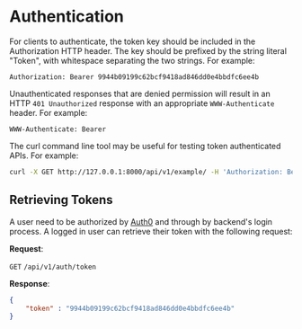# Authentication
For clients to authenticate, the token key should be included in the Authorization HTTP header. The key should be prefixed by the string literal "Token", with whitespace separating the two strings. For example:

```
Authorization: Bearer 9944b09199c62bcf9418ad846dd0e4bbdfc6ee4b
```

Unauthenticated responses that are denied permission will result in an HTTP `401 Unauthorized` response with an appropriate `WWW-Authenticate` header. For example:

```
WWW-Authenticate: Bearer
```

The curl command line tool may be useful for testing token authenticated APIs. For example:

```bash
curl -X GET http://127.0.0.1:8000/api/v1/example/ -H 'Authorization: Bearer 9944b09199c62bcf9418ad846dd0e4bbdfc6ee4b'
```

## Retrieving Tokens
A user need to be authorized by [Auth0](https://auth0.com/) and through by backend's login process. A logged in user can retrieve their token with the following request:

**Request**:

`GET` `/api/v1/auth/token`

**Response**:
```json
{ 
    "token" : "9944b09199c62bcf9418ad846dd0e4bbdfc6ee4b" 
}
```
